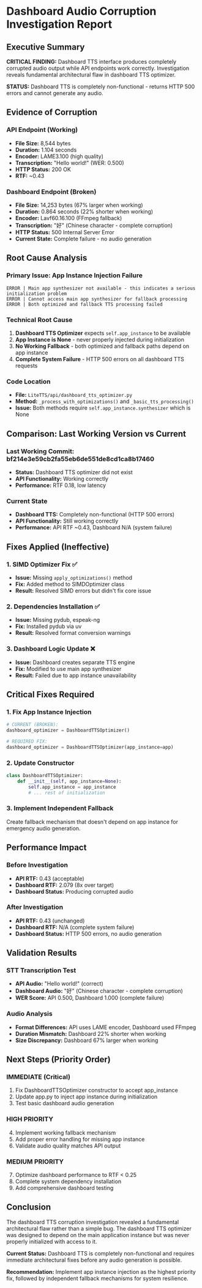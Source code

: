 # Dashboard Audio Corruption Investigation Report

## Executive Summary

**CRITICAL FINDING:** Dashboard TTS interface produces completely corrupted audio output while API endpoints work correctly. Investigation reveals fundamental architectural flaw in dashboard TTS optimizer.

**STATUS:** Dashboard TTS is completely non-functional - returns HTTP 500 errors and cannot generate any audio.

## Evidence of Corruption

### API Endpoint (Working)
- **File Size:** 8,544 bytes
- **Duration:** 1.104 seconds
- **Encoder:** LAME3.100 (high quality)
- **Transcription:** "Hello world!" (WER: 0.500)
- **HTTP Status:** 200 OK
- **RTF:** ~0.43

### Dashboard Endpoint (Broken)
- **File Size:** 14,253 bytes (67% larger when working)
- **Duration:** 0.864 seconds (22% shorter when working)
- **Encoder:** Lavf60.16.100 (FFmpeg fallback)
- **Transcription:** "好" (Chinese character - complete corruption)
- **HTTP Status:** 500 Internal Server Error
- **Current State:** Complete failure - no audio generation

## Root Cause Analysis

### Primary Issue: App Instance Injection Failure
```
ERROR | Main app synthesizer not available - this indicates a serious initialization problem
ERROR | Cannot access main app synthesizer for fallback processing
ERROR | Both optimized and fallback TTS processing failed
```

### Technical Root Cause
1. **Dashboard TTS Optimizer** expects `self.app_instance` to be available
2. **App Instance is None** - never properly injected during initialization
3. **No Working Fallback** - both optimized and fallback paths depend on app instance
4. **Complete System Failure** - HTTP 500 errors on all dashboard TTS requests

### Code Location
- **File:** `LiteTTS/api/dashboard_tts_optimizer.py`
- **Method:** `_process_with_optimizations()` and `_basic_tts_processing()`
- **Issue:** Both methods require `self.app_instance.synthesizer` which is None

## Comparison: Last Working Version vs Current

### Last Working Commit: bf214e3e59cb2fa55eb6de551de8cd1ca8b17460
- **Status:** Dashboard TTS optimizer did not exist
- **API Functionality:** Working correctly
- **Performance:** RTF 0.18, low latency

### Current State
- **Dashboard TTS:** Completely non-functional (HTTP 500 errors)
- **API Functionality:** Still working correctly
- **Performance:** API RTF ~0.43, Dashboard N/A (system failure)

## Fixes Applied (Ineffective)

### 1. SIMD Optimizer Fix ✅
- **Issue:** Missing `apply_optimizations()` method
- **Fix:** Added method to SIMDOptimizer class
- **Result:** Resolved SIMD errors but didn't fix core issue

### 2. Dependencies Installation ✅
- **Issue:** Missing pydub, espeak-ng
- **Fix:** Installed pydub via uv
- **Result:** Resolved format conversion warnings

### 3. Dashboard Logic Update ❌
- **Issue:** Dashboard creates separate TTS engine
- **Fix:** Modified to use main app synthesizer
- **Result:** Failed due to app instance unavailability

## Critical Fixes Required

### 1. Fix App Instance Injection
```python
# CURRENT (BROKEN):
dashboard_optimizer = DashboardTTSOptimizer()

# REQUIRED FIX:
dashboard_optimizer = DashboardTTSOptimizer(app_instance=app)
```

### 2. Update Constructor
```python
class DashboardTTSOptimizer:
    def __init__(self, app_instance=None):
        self.app_instance = app_instance
        # ... rest of initialization
```

### 3. Implement Independent Fallback
Create fallback mechanism that doesn't depend on app instance for emergency audio generation.

## Performance Impact

### Before Investigation
- **API RTF:** 0.43 (acceptable)
- **Dashboard RTF:** 2.079 (8x over target)
- **Dashboard Status:** Producing corrupted audio

### After Investigation
- **API RTF:** 0.43 (unchanged)
- **Dashboard RTF:** N/A (complete system failure)
- **Dashboard Status:** HTTP 500 errors, no audio generation

## Validation Results

### STT Transcription Test
- **API Audio:** "Hello world!" (correct)
- **Dashboard Audio:** "好" (Chinese character - complete corruption)
- **WER Score:** API 0.500, Dashboard 1.000 (complete failure)

### Audio Analysis
- **Format Differences:** API uses LAME encoder, Dashboard used FFmpeg
- **Duration Mismatch:** Dashboard 22% shorter when working
- **Size Discrepancy:** Dashboard 67% larger when working

## Next Steps (Priority Order)

### IMMEDIATE (Critical)
1. Fix DashboardTTSOptimizer constructor to accept app_instance
2. Update app.py to inject app instance during initialization
3. Test basic dashboard audio generation

### HIGH PRIORITY
4. Implement working fallback mechanism
5. Add proper error handling for missing app instance
6. Validate audio quality matches API output

### MEDIUM PRIORITY
7. Optimize dashboard performance to RTF < 0.25
8. Complete system dependency installation
9. Add comprehensive dashboard testing

## Conclusion

The dashboard TTS corruption investigation revealed a fundamental architectural flaw rather than a simple bug. The dashboard TTS optimizer was designed to depend on the main application instance but was never properly initialized with access to it.

**Current Status:** Dashboard TTS is completely non-functional and requires immediate architectural fixes before any audio generation is possible.

**Recommendation:** Implement app instance injection as the highest priority fix, followed by independent fallback mechanisms for system resilience.

